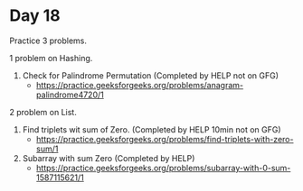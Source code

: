 # Day 18

Practice 3 problems.

1 problem on Hashing.

1. Check for Palindrome Permutation (Completed by HELP not on GFG)
    - https://practice.geeksforgeeks.org/problems/anagram-palindrome4720/1

2 problem on List.
1. Find triplets wit sum of Zero. (Completed by HELP 10min not on GFG)
    - https://practice.geeksforgeeks.org/problems/find-triplets-with-zero-sum/1
2. Subarray with sum Zero (Completed by HELP)
    - https://practice.geeksforgeeks.org/problems/subarray-with-0-sum-1587115621/1